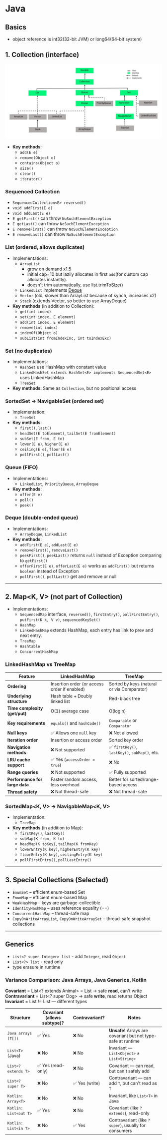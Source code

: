 # Java

## Basics

- object reference is int32(32-bit JVM) or long64(64-bit system)

## 1. Collection<E> (interface)
![collections_tree.png](img/collections_tree.png)
- **Key methods**:
    - `add(E e)`
    - `remove(Object o)`
    - `contains(Object o)`
    - `size()`
    - `clear()`
    - `iterator()`

### Sequenced Collection

- `SequencedCollection<E> reversed()`
- `void addFirst(E e)`
- `void addLast(E e)`
- `E getFirst()` can throw `NoSuchElementException`
- `E getLast()` can throw `NoSuchElementException`
- `E removeFirst()` can throw `NoSuchElementException`
- `E removeLast()` can throw `NoSuchElementException`

### List<E> (ordered, allows duplicates)
- Implementations:
    - `ArrayList` 
      - grow on demand x1.5 
      - initial cap=10 but lazily allocates in first `add`(for custom cap allocates instantly).
      - doesn't trim automatically, use list.trimToSize()
    - `LinkedList` implements [Deque](#dequee-double-ended-queue)
    - `Vector` (old, slower than ArrayList because of synch, increases x2)
    - `Stack` (extends Vector, so better to use ArrayDeque)
- **Key methods** (in addition to Collection):
    - `get(int index)`
    - `set(int index, E element)`
    - `add(int index, E element)`
    - `remove(int index)`
    - `indexOf(Object o)`
    - `subList(int fromIndexInc, int toIndexExc)`

### Set<E> (no duplicates)
- Implementations:
    - `HashSet` use HashMap with constant value 
    - `LinkedHashSet extends HashSet<E> implements SequencedSet<E>` uses LinkedHashMap
    - `TreeSet`
- **Key methods**: Same as `Collection`, but no positional access

### SortedSet<E> → NavigableSet<E> (ordered set)
- Implementation:
    - `TreeSet`
- **Key methods**:
    - `first()`, `last()`
    - `headSet(E toElement)`, `tailSet(E fromElement)`
    - `subSet(E from, E to)`
    - `lower(E e)`, `higher(E e)`
    - `ceiling(E e)`, `floor(E e)`
    - `pollFirst()`, `pollLast()`

### Queue<E> (FIFO)
- Implementations:
    - `LinkedList`, `PriorityQueue`, `ArrayDeque`
- **Key methods**:
    - `offer(E e)`
    - `poll()`
    - `peek()`

### Deque<E> (double-ended queue)
- Implementations:
    - `ArrayDeque`, `LinkedList`
- **Key methods**:
    - `addFirst(E e)`, `addLast(E e)`
    - `removeFirst()`, `removeLast()` 
    - `peekFirst()`, `peekLast()` returns `null` instead of Exception comparing to `getFirst()`
    - `offerFirst(E e)`, `offerLast(E e)` works as `addFirst()` but returns `boolean` instead of Exception
    - `pollFirst()`, `pollLast()` get and remove or null

---

## 2. Map<K, V> (not part of Collection)
- Implementations:
    - `SequencedMap` interface, `reversed()`, `firstEntry()`, `pollFirstEntry()`, `putFirst(K k, V v)`, `sequencedKeySet()` 
    - `HashMap`
    - `LinkedHashMap` extends HashMap, each entry has link to prev and next entry.
    - `TreeMap`
    - `Hashtable` 
    - `ConcurrentHashMap`

### LinkedHashMap vs TreeMap

| Feature                          | LinkedHashMap                                         | TreeMap                                               |
|----------------------------------|--------------------------------------------------------|--------------------------------------------------------|
| **Ordering**                     | Insertion order (or access order if enabled)           | Sorted by keys (natural or via Comparator)             |
| **Underlying structure**         | Hash table + Doubly linked list                        | Red-black tree                                         |
| **Time complexity (get/put)**    | O(1) average case                                      | O(log n)                                               |
| **Key requirements**             | `equals()` and `hashCode()`                           | `Comparable` or `Comparator`                          |
| **Null keys**                    | ✅ Allows one `null` key                                | ❌ Not allowed                                          |
| **Iteration order**              | Insertion or access order                              | Sorted key order                                       |
| **Navigation methods**           | ❌ Not supported                                        | ✅ `firstKey()`, `lastKey()`, `subMap()`, etc.         |
| **LRU cache support**            | ✅ Yes (`accessOrder = true`)                           | ❌ No                                                  |
| **Range queries**                | ❌ Not supported                                        | ✅ Fully supported                                     |
| **Performance for large data**   | Faster random access, less overhead                    | Better for sorted/range-based access                  |
| **Thread safety**                | ❌ Not thread-safe                                      | ❌ Not thread-safe                                     |

### SortedMap<K, V> → NavigableMap<K, V>
- Implementation:
    - `TreeMap`
- **Key methods** (in addition to Map):
    - `firstKey()`, `lastKey()`
    - `subMap(K from, K to)`
    - `headMap(K toKey)`, `tailMap(K fromKey)`
    - `lowerEntry(K key)`, `higherEntry(K key)`
    - `floorEntry(K key)`, `ceilingEntry(K key)`
    - `pollFirstEntry()`, `pollLastEntry()`

---

## 3. Special Collections (Selected)
- `EnumSet` – efficient enum-based Set
- `EnumMap` – efficient enum-based Map
- `WeakHashMap` – keys are garbage-collectible
- `IdentityHashMap` – uses reference equality (==)
- `ConcurrentHashMap` – thread-safe map
- `CopyOnWriteArrayList`, `CopyOnWriteArraySet` – thread-safe snapshot collections

---

## Generics

- `List<? super Integer> list` - add `Integer`, read `Object`
- `List<?> list` - read only
- type erasure in runtime

### Variance Comparison: Java Arrays, Java Generics, Kotlin

**Covariant** = List<? extends Animal> = List<Dog> → safe **read**, can't write   
**Contravariant** = List<? super Dog> → safe **write**, read returns Object   
**Invariant** = List<String> != List<Object> — different types

| Structure            | Covariant (allows subtype)? | Contravariant? | Notes                                                                 |
|----------------------|-----------------------------|----------------|-----------------------------------------------------------------------|
| `Java arrays (T[])`  | ✅ Yes                      | ❌ No           | **Unsafe!** Arrays are covariant but not type-safe at runtime         |
| `List<T>` (Java)     | ❌ No                       | ❌ No           | Invariant — `List<Object>` ≠ `List<String>`                          |
| `List<? extends T>`  | ✅ Yes (read-only)          | ❌ No           | Covariant — can read, but can't safely add                           |
| `List<? super T>`    | ❌ No                       | ✅ Yes (write)  | Contravariant — can add `T`, but can't read as `T`                   |
| `Kotlin: Array<T>`   | ❌ No                       | ❌ No           | Invariant, like `List<T>` in Java                                     |
| `Kotlin: List<out T>`| ✅ Yes                      | ❌ No           | Covariant (like `? extends`), read-only                              |
| `Kotlin: List<in T>` | ❌ No                       | ✅ Yes          | Contravariant (like `? super`), usually for consumers                |
